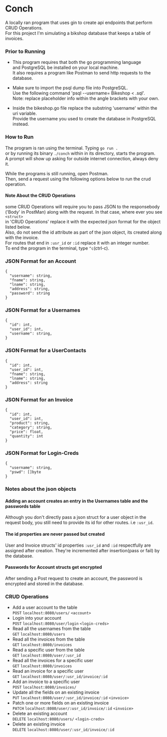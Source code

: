 # Conch

A locally ran program that uses gin to create api endpoints that perform CRUD Operations.<br>
For this project I'm simulating a bikshop database that keeps a table of invoices.

### Prior to Running

* This program requires that both the go programming language<br>
  and PostgreSQL be installed on your local machine.<br>
  It also  requires a program like Postman to send http requests 
  to the database.

* Make sure to import the psql dump file into PostgreSQL.<br>
  Use the following command 'psql --username=<username> Bikeshop <  <filename>.sql'. <br>
  Note: replace placeholder info within the angle brackets with your own.

* Inside the bikeshop.go file replace the substring 'username' within the uri variable. <br>
  Provide the username you used to create the database in PostgreSQL instead.

### How to Run

The program is ran using the terminal. Typing `go run .`<br> 
or by running its binary `./conch` within in its directory, starts the program.<br>
A prompt will show up asking for outside internet connection, always deny it.

While the programs is still running, open Postman.<br>
Then, send a request using the following options below to run the crud operation.

#### Note About the CRUD Operations
some CRUD Operations will require you to pass JSON to the responsebody<br>
('Body' in PostMan) along with the request. In that case, where ever you see `<struct>`<br> 
in 'CRUD Operations' replace it with the expected json format for the object listed below.<br>
Also, do not send the id attribute as part of the json object, its created along with the invoice.<br> 
For routes that end in `:usr_id` or `:id` replace it with an integer number.<br>
To end the program in the terminal, type `^c`(ctrl-c).

### JSON Format for an Account
```
{
  "username": string,
  "fname": string,
  "lname": string,
  "address": string,
  "password": string
}
```

### JSON Format for a Usernames
```
{ 
  "id": int,
  "user_id": int,
  "username": string,
}
```

### JSON Format for a UserContacts
```
{ 
  "id": int,
  "user_id": int,
  "fname": string,
  "lname": string,
  "address": string
}
```

### JSON Format for an Invoice
```
{
  "id": int,
  "user_id": int,
  "product": string,
  "category": string,
  "price": float,
  "quantity": int
}
```

### JSON Format for Login-Creds
```
{
  "username": string,
  "pswd": []byte
}
```
### Notes about the json objects

#### Adding an account creates an entry in the Usernames table and the passwords table
Although you don't directly pass a json struct for a user
object in the request body, 
you still need to provide its id for other routes. i.e `:usr_id`.

#### The id properties are never passed but created 
User and Invoice structs' id properties `:usr_id` and `:id` respectfully are assigned after creation.
They're incremented after insertion(pass or fail) by the database.

#### Passwords for Account structs get encrypted
After sending a Post request to create an account,
the password is encrypted and stored in the database.


### CRUD Operations
* Add a user account to the table<br>
   `POST` `localhost:8080/users/` `<account>`
* Login into your account<br>
   `POST` `localhost:8080/user/login` `<login-creds>`
* Read all the usernames from the table<br>
   `GET` `localhost:8080/users`
* Read all the invoices from the table<br>
   `GET` `localhost:8080/invoices`
* Read a specific user from the table<br>
   `GET` `localhost:8080/user/:usr_id`
* Read all the invoices for a specific user<br>
   `GET` `localhost:8080/invoices`
* Read an invoice for a specific user<br>
   `GET` `localhost:8080/user/:usr_id/invoice/:id`
* Add an invoice to a specific user<br>
   `POST` `localhost:8080/invoices/`
* Update all the fields on an existing invoice<br>
   `PUT` `localhost:8080/user/:usr_id/invoice/:id` `<invoice>`
* Patch one or more fields on an existing invoice<br>
   `PATCH` `localhost:8080/user/:usr_id/invoice/:id` `<invoice>`
* Delete an existing account<br>
   `DELETE` `localhost:8080/users/` `<login-creds>`
* Delete an existing invoice<br>
   `DELETE` `localhost:8080/user/:usr_id/invoice/:id`
